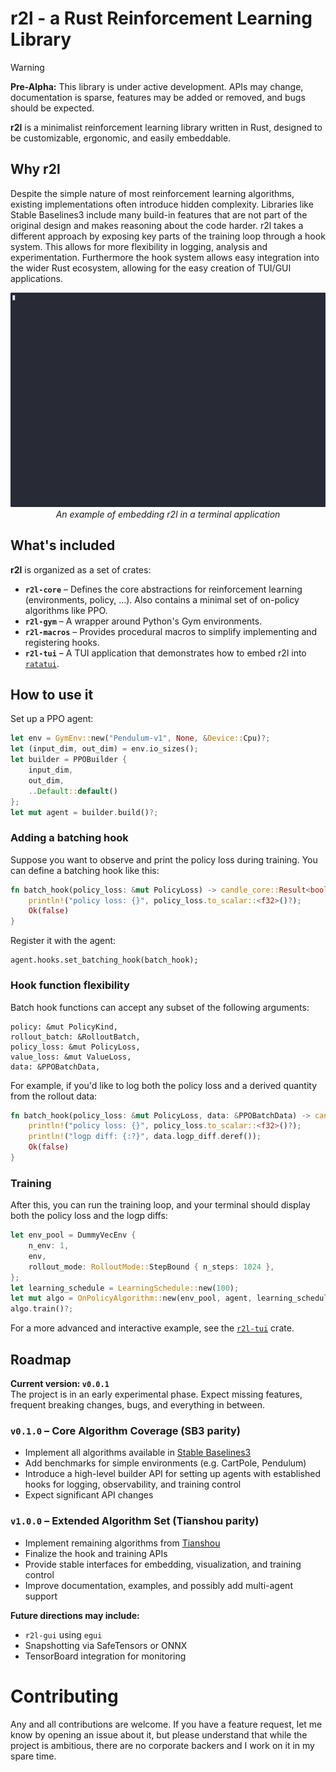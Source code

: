 # r2l - a Rust Reinforcement Learning Library

> [!WARNING]
> **Pre-Alpha:** This library is under active development. APIs may change, documentation is sparse, features may be added or removed, and bugs should be expected.

**r2l** is a minimalist reinforcement learning library written in Rust, designed to be customizable, ergonomic, and easily embeddable.

## Why r2l

Despite the simple nature of most reinforcement learning algorithms, existing implementations often introduce hidden complexity.
Libraries like Stable Baselines3 include many build-in features that are not part of the original design and makes reasoning about
the code harder. r2l takes a different approach by exposing key parts of the training loop through a hook system. This allows for more flexibility 
in logging, analysis and experimentation. Furthermore the hook system allows easy integration into the wider Rust ecosystem, allowing 
for the easy creation of TUI/GUI applications.

<p align="center">
  <img src="assets/tui-demo.gif" alt="Demo GIF"/>
  <br/>
  <em>An example of embedding r2l in a terminal application</em>
</p>


## What's included

**r2l** is organized as a set of crates:
- **`r2l-core`** – Defines the core abstractions for reinforcement learning (environments, policy, ...). Also contains a minimal set of on-policy algorithms like PPO.
- **`r2l-gym`** – A wrapper around Python's Gym environments.
- **`r2l-macros`** – Provides procedural macros to simplify implementing and registering hooks.
- **`r2l-tui`** – A TUI application that demonstrates how to embed r2l into [`ratatui`](https://github.com/ratatui-org/ratatui).

## How to use it

Set up a PPO agent:
```rust
let env = GymEnv::new("Pendulum-v1", None, &Device::Cpu)?;
let (input_dim, out_dim) = env.io_sizes();
let builder = PPOBuilder {
    input_dim,
    out_dim,
    ..Default::default()
};
let mut agent = builder.build()?;
```

### Adding a batching hook

Suppose you want to observe and print the policy loss during training. You can define a batching hook like this:

```rust
fn batch_hook(policy_loss: &mut PolicyLoss) -> candle_core::Result<bool> {
    println!("policy loss: {}", policy_loss.to_scalar::<f32>()?);
    Ok(false)
}
```

Register it with the agent:

    agent.hooks.set_batching_hook(batch_hook);

### Hook function flexibility

Batch hook functions can accept any subset of the following arguments:

    policy: &mut PolicyKind,
    rollout_batch: &RolloutBatch,
    policy_loss: &mut PolicyLoss,
    value_loss: &mut ValueLoss,
    data: &PPOBatchData,

For example, if you'd like to log both the policy loss and a derived quantity from the rollout data:

```rust
fn batch_hook(policy_loss: &mut PolicyLoss, data: &PPOBatchData) -> candle_core::Result<bool> {
    println!("policy loss: {}", policy_loss.to_scalar::<f32>()?);
    println!("logp diff: {:?}", data.logp_diff.deref());
    Ok(false)
}
```

### Training

After this, you can run the training loop, and your terminal should display both the policy loss and the logp diffs:
```rust
let env_pool = DummyVecEnv {
    n_env: 1,
    env,
    rollout_mode: RolloutMode::StepBound { n_steps: 1024 },
};
let learning_schedule = LearningSchedule::new(100);
let mut algo = OnPolicyAlgorithm::new(env_pool, agent, learning_schedule);
algo.train()?;
```

For a more advanced and interactive example, see the [`r2l-tui`](./r2l-tui) crate.


## Roadmap

**Current version: `v0.0.1`**  
The project is in an early experimental phase. Expect missing features, frequent breaking changes, bugs, and everything in between.

### `v0.1.0` – Core Algorithm Coverage (SB3 parity)
- Implement all algorithms available in [Stable Baselines3](https://github.com/DLR-RM/stable-baselines3)
- Add benchmarks for simple environments (e.g. CartPole, Pendulum)
- Introduce a high-level builder API for setting up agents with established hooks for logging, observability, and training control
- Expect significant API changes

### `v1.0.0` – Extended Algorithm Set (Tianshou parity)
- Implement remaining algorithms from [Tianshou](https://github.com/thu-ml/tianshou)
- Finalize the hook and training APIs
- Provide stable interfaces for embedding, visualization, and training control
- Improve documentation, examples, and possibly add multi-agent support

**Future directions may include:**
- `r2l-gui` using `egui`
- Snapshotting via SafeTensors or ONNX
- TensorBoard integration for monitoring

# Contributing
Any and all contributions are welcome. If you have a feature request, let me know by opening an issue about it, but please understand that while 
the project is ambitious, there are no corporate backers and I work on it in my spare time.
